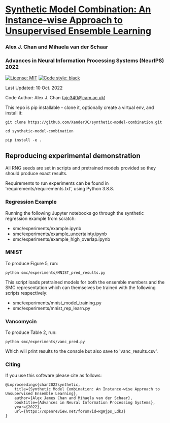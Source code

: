 # [Synthetic Model Combination: An Instance-wise Approach to Unsupervised Ensemble Learning](https://openreview.net/forum?id=RgWjps_LdkJ)

### Alex J. Chan and Mihaela van der Schaar

### Advances in Neural Information Processing Systems (NeurIPS) 2022

 [![License: MIT](https://img.shields.io/badge/License-MIT-blue.svg)](https://opensource.org/licenses/MIT)
 <a href="https://github.com/psf/black"><img alt="Code style: black" src="https://img.shields.io/badge/code%20style-black-000000.svg"></a>

Last Updated: 10 Oct. 2022

Code Author: Alex J. Chan (ajc340@cam.ac.uk)

This repo is pip installable - clone it, optionally create a virtual env, and install it:

```shell
git clone https://github.com/XanderJC/synthetic-model-combination.git

cd synthetic-model-combination

pip install -e .
```

## Reproducing experimental demonstration

All RNG seeds are set in scripts and pretrained models provided so they should produce exact results.

Requirements to run experiments can be found in 'requirements/requirements.txt', using Python 3.8.8.

### Regression Example

Running the following Jupyter notebooks go through the synthetic regression example from scratch:

- smc/experiments/example.ipynb
- smc/experiments/example_uncertainty.ipynb
- smc/experiments/example_high_overlap.ipynb


### MNIST

To produce Figure 5, run:

```shell
python smc/experiments/MNIST_pred_results.py
```

This script loads pretrained models for both the ensemble members and the SMC representation which can themselves be trained with the following scripts respectively:

- smc/experiments/mnist_model_training.py
- smc/experiments/mnist_rep_learn.py

### Vancomycin

To produce Table 2, run:

```shell
python smc/experiments/vanc_pred.py
```

Which will print results to the console but also save to 'vanc_results.csv'.

### Citing 

If you use this software please cite as follows:

```
@inproceedings{chan2022synthetic,
    title={Synthetic Model Combination: An Instance-wise Approach to Unsupervised Ensemble Learning},
    author={Alex James Chan and Mihaela van der Schaar},
    booktitle={Advances in Neural Information Processing Systems},
    year={2022},
    url={https://openreview.net/forum?id=RgWjps_LdkJ}
}
```
